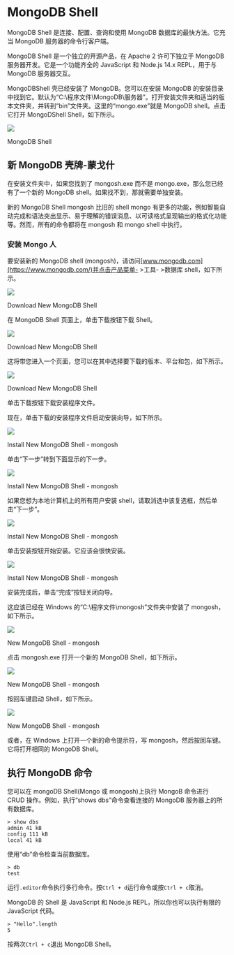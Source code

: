 # MongoDB Shell



MongoDB Shell 是连接、配置、查询和使用 MongoDB 数据库的最快方法。它充当 MongoDB 服务器的命令行客户端。

MongoDB Shell 是一个独立的开源产品，在 Apache 2 许可下独立于 MongoDB 服务器开发。它是一个功能齐全的 JavaScript 和 Node.js 14.x REPL，用于与 MongoDB 服务器交互。

MongoDBShell 壳已经安装了 MongoDB。您可以在安装 MongoDB 的安装目录中找到它。默认为“C:\程序文件\MongoDB\服务器”。打开安装文件夹和适当的版本文件夹，并转到“bin”文件夹。这里的“mongo.exe”就是 MongoDB shell。点击它打开 MongoDShell Shell，如下所示。

[![](img/75181d591231dd4d90813b033c7aa7b4.png)](../../Content/images/mongodb/mongo-shell.png)

MongoDB Shell



## 新 MongoDB 壳牌-蒙戈什

在安装文件夹中，如果您找到了 mongosh.exe 而不是 mongo.exe，那么您已经有了一个新的 MongoDB shell。如果找不到，那就需要单独安装。

新的 MongoDB Shell mongosh 比旧的 shell mongo 有更多的功能，例如智能自动完成和语法突出显示、易于理解的错误消息、以可读格式呈现输出的格式化功能等。然而，所有的命令都将在 mongosh 和 mongo shell 中执行。

### 安装 Mongo 人

要安装新的 MongoDB shell (mongosh)，请访问[www.mongodb.com](https://www.mongodb.com/)并点击产品菜单- >工具- >数据库 shell，如下所示。

[![](img/6c626d005e0f31e566d6b66232350b99.png)](../../Content/images/mongodb/install-mongoshell.png)

Download New MongoDB Shell



在 MongoDB Shell 页面上，单击下载按钮下载 Shell。

[![](img/01c3301b8f509406803650df39ec11d7.png)](../../Content/images/mongodb/download-shell.png)

Download New MongoDB Shell



这将带您进入一个页面，您可以在其中选择要下载的版本、平台和包，如下所示。

[![](img/42a073ba83ee195aee5b47915106c686.png)](../../Content/images/mongodb/download-shell2.png)

Download New MongoDB Shell



单击下载按钮下载安装程序文件。

现在，单击下载的安装程序文件启动安装向导，如下所示。

[![](img/a28b3c185ac2e3a968f23e1f4c0ddc83.png)](../../Content/images/mongodb/mongo-shell-install.png)

Install New MongoDB Shell - mongosh



单击“下一步”转到下面显示的下一步。

[![](img/7d5e5e9d3084587fa5d2ed28594ae52b.png)](../../Content/images/mongodb/install-mongoshell2.png)

Install New MongoDB Shell - mongosh



如果您想为本地计算机上的所有用户安装 shell，请取消选中该复选框，然后单击“下一步”。

[![](img/53daebf06c56941bdf443d29e166890f.png)](../../Content/images/mongodb/install-mongoshell3.png)

Install New MongoDB Shell - mongosh



单击安装按钮开始安装。它应该会很快安装。

[![](img/a88707b40f0a933e6ad9681de5e10e6d.png)](../../Content/images/mongodb/install-mongoshell4.png)

Install New MongoDB Shell - mongosh



安装完成后，单击“完成”按钮关闭向导。

这应该已经在 Windows 的“C:\程序文件\mongosh”文件夹中安装了 mongosh，如下所示。

[![](img/59e36cc0ff407952adc5d46d6dfe8a47.png)](../../Content/images/mongodb/mongosh-file.png)

New MongoDB Shell - mongosh



点击 mongosh.exe 打开一个新的 MongoDB Shell，如下所示。

[![](img/4f661d321263fc246a273ae531c28909.png)](../../Content/images/mongodb/mongosh.png)

New MongoDB Shell - mongosh



按回车键启动 Shell，如下所示。

[![](img/f7500f3249cf2887a329d12572496a3d.png)](../../Content/images/mongodb/mongosh2.png)

New MongoDB Shell - mongosh



或者，在 Windows 上打开一个新的命令提示符，写 mongosh，然后按回车键。它将打开相同的 MongoDB Shell。

## 执行 MongoDB 命令

您可以在 mongoDB Shell(Mongo 或 mongosh)上执行 MongoB 命令进行 CRUD 操作。例如，执行“shows dbs”命令查看连接的 MongoDB 服务器上的所有数据库。

```
> show dbs
admin 41 kB
config 111 kB
local 41 kB
```

使用“db”命令检查当前数据库。

```
> db
test
```

运行`.editor`命令执行多行命令。按`Ctrl + d`运行命令或按`Ctrl + c`取消。

MongoDB 的 Shell 是 JavaScript 和 Node.js REPL，所以你也可以执行有限的 JavaScript 代码。

```
> "Hello".length
5
```

按两次`Ctrl + c`退出 MongoDB Shell。